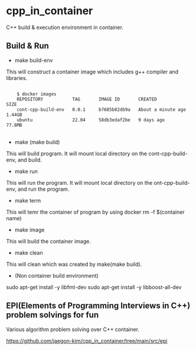 # cpp_in_container
C++ build & execution environment in container.

## Build & Run

* make build-env

This will construct a container image which includes g++ compiler and libraries.

<pre>
<code>
    $ docker images
    REPOSITORY           TAG       IMAGE ID       CREATED              SIZE
    cont-cpp-build-env   0.0.1     b7685b02db9a   About a minute ago   1.44GB
    ubuntu               22.04     58db3edaf2be   9 days ago           77.8MB
</code>
</pre>

* make (make build)

This will build program. It will mount local directory on the cont-cpp-build-env, and build.    


* make run

This will run the program. It will mount local directory on the ont-cpp-build-env, and run the program.   


* make term

This will temr the container of program by using docker rm -f $(container name)    

* make image

This will build the container image.   


* make clean

This will clean which was created by make(make build).    

 
* (Non container build environment)

sudo apt-get install -y libfmt-dev
sudo apt-get install -y libboost-all-dev


## EPI(Elements of Programming Interviews in C++) problem solvings for fun
Various algorithm problem solving over C++ container.

https://github.com/jaegon-kim/cpp_in_container/tree/main/src/epi
